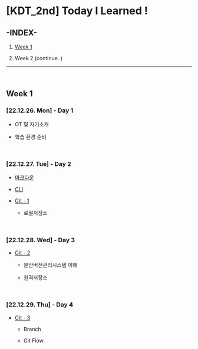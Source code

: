# [KDT_2nd] Today I Learned !

## **-INDEX-**
1. [Week 1](#week-1)

2. Week 2 (continue..)

---
<br>

## Week 1

### [22.12.26. Mon] - Day 1

* OT 및 자기소개

* 학습 환경 준비

<br>

### [22.12.27. Tue] - Day 2

* [마크다운](Resources/markdown.md)

* [CLI](Resources/CLI.md)

* [Git - 1](Resources/git.md)
  * 로컬저장소

<br>

### [22.12.28. Wed] - Day 3
* [Git - 2](Resources/git.md)
  * 분산버전관리시스템 이해

  * 원격저장소

<br>

### [22.12.29. Thu] - Day 4
* [Git - 3](Resources/git.md) 
  * Branch

  * Git Flow